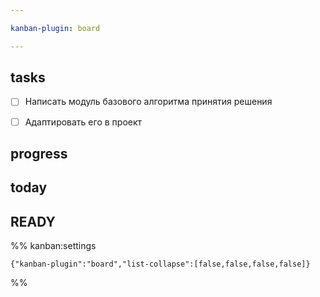 ```yaml
---

kanban-plugin: board

---
```


## tasks

- [ ] Написать модуль базового алгоритма принятия решения
- [ ] Адаптировать его в проект


## progress



## today



## READY





%% kanban:settings
```
{"kanban-plugin":"board","list-collapse":[false,false,false,false]}
```
%%
